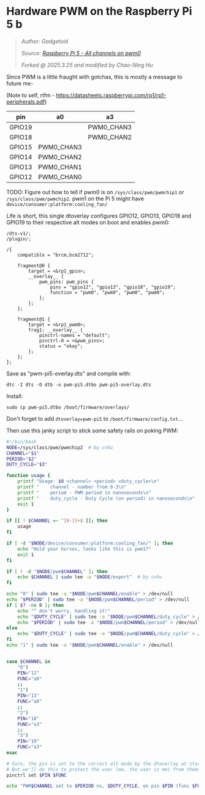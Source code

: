# Hardware PWM on the Raspberry Pi 5 b

> *Author: Gadgetoid*
>
> *Source: [Raspberry Pi 5 - All channels on pwm0](https://gist.github.com/Gadgetoid/b92ad3db06ff8c264eef2abf0e09d569)*
>
> *Forked @ 2025.3.25 and modified by Chao-Ning Hu*

Since PWM is a little fraught with gotchas, this is mostly a message to future me-

(Note to self, rtfm - https://datasheets.raspberrypi.com/rp1/rp1-peripherals.pdf)

pin    | a0         | a3         |
-------|------------|------------|
GPIO19 |            | PWM0_CHAN3 |
GPIO18 |            | PWM0_CHAN2 |
GPIO15 | PWM0_CHAN3 |            |
GPIO14 | PWM0_CHAN2 |            |
GPIO13 | PWM0_CHAN1 |            |
GPIO12 | PWM0_CHAN0 |            |

TODO: Figure out how to tell if pwm0 is on `/sys/class/pwm/pwmchip1` or  `/sys/class/pwm/pwmchip2`. pwm1 on the Pi 5 might have 
`device/consumer:platform:cooling_fan/`

Life is short, this single dtoverlay configures GPIO12, GPIO13, GPIO18 and GPIO19 to their respective alt modes on boot and enables pwm0:

```dts
/dts-v1/;
/plugin/;

/{
	compatible = "brcm,bcm2712";

	fragment@0 {
		target = <&rp1_gpio>;
		__overlay__ {
			pwm_pins: pwm_pins {
				pins = "gpio12", "gpio13", "gpio18", "gpio19";
				function = "pwm0", "pwm0", "pwm0", "pwm0";
			};
		};
	};

	fragment@1 {
		target = <&rp1_pwm0>;
		frag1: __overlay__ {
			pinctrl-names = "default";
			pinctrl-0 = <&pwm_pins>;
			status = "okay";
		};
	};
};
```

Save as "pwm-pi5-overlay.dts" and compile with:

```
dtc -I dts -O dtb -o pwm-pi5.dtbo pwm-pi5-overlay.dts
```

Install:

```
sudo cp pwm-pi5.dtbo /boot/firmware/overlays/
```

Don't forget to add `dtoverlay=pwm-pi5` to `/boot/firmware/config.txt`...

Then use this janky script to stick some safety rails on poking PWM:

```bash
#!/bin/bash
NODE=/sys/class/pwm/pwmchip2  # by cnhu
CHANNEL="$1"
PERIOD="$2"
DUTY_CYCLE="$3"

function usage {
	printf "Usage: $0 <channel> <period> <duty_cycle>\n"
	printf "    channel - number from 0-3\n"
	printf "    period - PWM period in nanoseconds\n"
	printf "    duty_cycle - Duty Cycle (on period) in nanoseconds\n"
	exit 1
}

if [[ ! $CHANNEL =~ ^[0-3]+$ ]]; then
	usage
fi

if [ -d "$NODE/device/consumer:platform:cooling_fan/" ]; then
	echo "Hold your horses, looks like this is pwm1?"
	exit 1
fi

if [ ! -d "$NODE/pwm$CHANNEL" ]; then
	echo $CHANNEL | sudo tee -a "$NODE/export"  # by cnhu
fi

echo "0" | sudo tee -a "$NODE/pwm$CHANNEL/enable" > /dev/null
echo "$PERIOD" | sudo tee -a "$NODE/pwm$CHANNEL/period" > /dev/null
if [ $? -ne 0 ]; then
	echo "^ don't worry, handling it!"
	echo "$DUTY_CYCLE" | sudo tee -a "$NODE/pwm$CHANNEL/duty_cycle" > /dev/null
	echo "$PERIOD" | sudo tee -a "$NODE/pwm$CHANNEL/period" > /dev/null
else
	echo "$DUTY_CYCLE" | sudo tee -a "$NODE/pwm$CHANNEL/duty_cycle" > /dev/null
fi
echo "1" | sudo tee -a "$NODE/pwm$CHANNEL/enable" > /dev/null


case $CHANNEL in
	"0")
	PIN="12"
	FUNC="a0"
	;;
	"1")
	PIN="13"
	FUNC="a0"
	;;
	"2")
	PIN="18"
	FUNC="a3"
	;;
	"3")
	PIN="19"
	FUNC="a3"
esac

# Sure, the pin is set to the correct alt mode by the dtoverlay at startup...
# But we'll do this to protect the user (me, the user is me) from themselves:
pinctrl set $PIN $FUNC

echo "PWM$CHANNEL set to $PERIOD ns, $DUTY_CYCLE, on pin $PIN (func $FUNC)."
```

